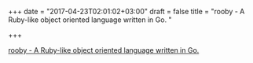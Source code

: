 +++
date = "2017-04-23T02:01:02+03:00"
draft = false
title = "rooby - A Ruby-like object oriented language written in Go. "

+++

<p><a href="https://t.co/UkUrWh0J3k">rooby - A Ruby-like object oriented language written in Go. </a></p>